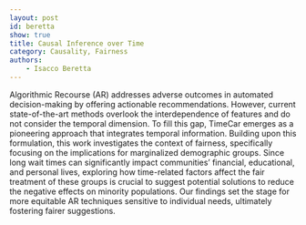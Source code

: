 ```yaml
---
layout: post
id: beretta
show: true
title: Causal Inference over Time
category: Causality, Fairness
authors:
    - Isacco Beretta
---
```


Algorithmic Recourse (AR) addresses adverse outcomes in automated decision-making by offering actionable recommendations. 
However, current state-of-the-art methods overlook the interdependence of features and do not consider the temporal dimension. 
To fill this gap, TimeCar emerges as a pioneering approach that integrates temporal information.
Building upon this formulation, this work investigates the context of fairness, specifically focusing on the implications for marginalized demographic groups.
Since long wait times can significantly impact communities’ financial, educational, and personal lives, exploring how time-related factors affect the fair treatment of these groups is crucial to suggest potential solutions to reduce the negative effects on minority populations.
Our findings set the stage for more equitable AR techniques sensitive to individual needs, ultimately fostering fairer suggestions.